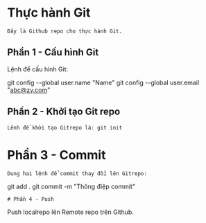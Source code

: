 # Thực hành Git
```
Đây là Github repo cho thực hành Git.
```
## Phần 1 - Cấu hình Git
Lệnh để cấu hình Git:

git config --global user.name "Name"
git config --global user.email "abc@zy.com"

## Phần 2 - Khởi tạo Git repo
```
Lênh để khởi tạo Gitrepo là: git init
```
# Phần 3 - Commit
```
Dung hai lệnh để commit thay đổi lên Gitrepo:

```
git add .
git commit -m "Thông điệp commit"
```
# Phần 4 - Push
```
Push localrepo lên Remote repo trên Github.

